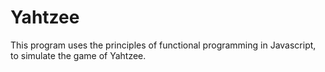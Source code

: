 # Yahtzee
This program uses the principles of functional programming in Javascript, to simulate the game of Yahtzee.
